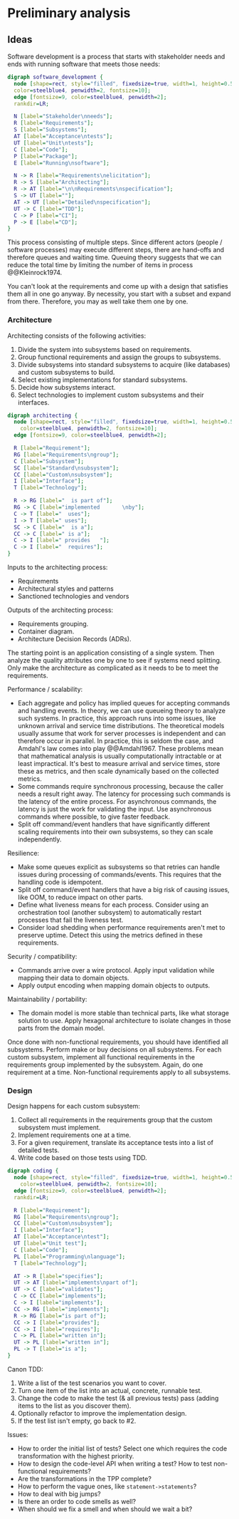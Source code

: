 # Preliminary analysis


## Ideas

Software development is a process that starts with stakeholder needs and ends with running software that meets those
needs:

```dot process
digraph software_development {
  node [shape=rect, style="filled", fixedsize=true, width=1, height=0.5, fillcolor=lightskyblue2,
  color=steelblue4, penwidth=2, fontsize=10];
  edge [fontsize=9, color=steelblue4, penwidth=2];
  rankdir=LR;

  N [label="Stakeholder\nneeds"];
  R [label="Requirements"];
  S [label="Subsystems"];
  AT [label="Acceptance\ntests"];
  UT [label="Unit\ntests"];
  C [label="Code"];
  P [label="Package"];
  E [label="Running\nsoftware"];

  N -> R [label="Requirements\nelicitation"];
  R -> S [label="Architecting"];
  R -> AT [label="\n\nRequirements\nspecification"];
  S -> UT [label=""];
  AT -> UT [label="Detailed\nspecification"];
  UT -> C [label="TDD"];
  C -> P [label="CI"];
  P -> E [label="CD"];
}
```

This process consisting of multiple steps.
Since different actors (people / software processes) may execute different steps, there are hand-offs and therefore
queues and waiting time.
Queuing theory suggests that we can reduce the total time by limiting the number of items in process @@Kleinrock1974.

You can't look at the requirements and come up with a design that satisfies them all in one go anyway.
By necessity, you start with a subset and expand from there.
Therefore, you may as well take them one by one.


### Architecture

Architecting consists of the following activities:

1. Divide the system into subsystems based on requirements.
2. Group functional requirements and assign the groups to subsystems.
3. Divide subsystems into standard subsystems to acquire (like databases) and custom subsystems to build.
4. Select existing implementations for standard subsystems.
5. Decide how subsystems interact.
6. Select technologies to implement custom subsystems and their interfaces.

```dot process
digraph architecting {
  node [shape=rect, style="filled", fixedsize=true, width=1, height=0.5, fillcolor=lightskyblue2,
    color=steelblue4, penwidth=2, fontsize=10];
  edge [fontsize=9, color=steelblue4, penwidth=2];

  R [label="Requirement"];
  RG [label="Requirements\ngroup"];
  C [label="Subsystem"];
  SC [label="Standard\nsubsystem"];
  CC [label="Custom\nsubsystem"];
  I [label="Interface"];
  T [label="Technology"];

  R -> RG [label="  is part of"];
  RG -> C [label="implemented       \nby"];
  C -> T [label="  uses"];
  I -> T [label=" uses"];
  SC -> C [label="  is a"];
  CC -> C [label=" is a"];
  C -> I [label=" provides   "];
  C -> I [label="  requires"];
}
```

Inputs to the architecting process:

- Requirements
- Architectural styles and patterns
- Sanctioned technologies and vendors

Outputs of the architecting process:

- Requirements grouping.
- Container diagram.
- Architecture Decision Records (ADRs).

The starting point is an application consisting of a single system.
Then analyze the quality attributes one by one to see if systems need splitting.
Only make the architecture as complicated as it needs to be to meet the requirements.

Performance / scalability:

- Each aggregate and policy has implied queues for accepting commands and handling events.
  In theory, we can use queueing theory to analyze such systems.
  In practice, this approach runs into some issues, like unknown arrival and service time distributions.
  The theoretical models usually assume that work for server processes is independent and can therefore occur in
  parallel.
  In practice, this is seldom the case, and Amdahl's law comes into play @@Amdahl1967.
  These problems mean that mathematical analysis is usually computationally intractable or at least impractical.
  It's best to measure arrival and service times, store these as metrics, and then scale dynamically based on the
  collected metrics.
- Some commands require synchronous processing, because the caller needs a result right away.
  The latency for processing such commands is the latency of the entire process.
  For asynchronous commands, the latency is just the work for validating the input.
  Use asynchronous commands where possible, to give faster feedback.
- Split off command/event handlers that have significantly different scaling requirements into their own subsystems, so
  they can scale independently.

Resilience:

- Make some queues explicit as subsystems so that retries can handle issues during processing of commands/events.
  This requires that the handling code is idempotent.
- Split off command/event handlers that have a big risk of causing issues, like OOM, to reduce impact on other parts.
- Define what liveness means for each process.
  Consider using an orchestration tool (another subsystem) to automatically restart processes that fail the liveness
  test.
- Consider load shedding when performance requirements aren't met to preserve uptime.
  Detect this using the metrics defined in these requirements.

Security / compatibility:

- Commands arrive over a wire protocol.
  Apply input validation while mapping their data to domain objects.
- Apply output encoding when mapping domain objects to outputs.

Maintainability / portability:

- The domain model is more stable than technical parts, like what storage solution to use.
  Apply hexagonal architecture to isolate changes in those parts from the domain model.

Once done with non-functional requirements, you should have identified all subsystems.
Perform make or buy decisions on all subsystems.
For each custom subsystem, implement all functional requirements in the requirements group implemented by the subsystem.
Again, do one requirement at a time.
Non-functional requirements apply to all subsystems.


### Design

Design happens for each custom subsystem:

1. Collect all requirements in the requirements group that the custom subsystem must implement.
2. Implement requirements one at a time.
3. For a given requirement, translate its acceptance tests into a list of detailed tests.
4. Write code based on those tests using TDD.

```dot process
digraph coding {
  node [shape=rect, style="filled", fixedsize=true, width=1, height=0.5, fillcolor=lightskyblue2,
    color=steelblue4, penwidth=2, fontsize=10];
  edge [fontsize=9, color=steelblue4, penwidth=2];
  rankdir=LR;

  R [label="Requirement"];
  RG [label="Requirements\ngroup"];
  CC [label="Custom\nsubsystem"];
  I [label="Interface"];
  AT [label="Acceptance\ntest"];
  UT [label="Unit test"];
  C [label="Code"];
  PL [label="Programming\nlanguage"];
  T [label="Technology"];

  AT -> R [label="specifies"];
  UT -> AT [label="implements\npart of"];
  UT -> C [label="validates"];
  C -> CC [label="implements"];
  C -> I [label="implements"];
  CC -> RG [label="implements"];
  R -> RG [label="is part of"];
  CC -> I [label="provides"];
  CC -> I [label="requires"];
  C -> PL [label="written in"];
  UT -> PL [label="written in"];
  PL -> T [label="is a"];
}
```


Canon TDD:

1. Write a list of the test scenarios you want to cover.
2. Turn one item of the list into an actual, concrete, runnable test.
3. Change the code to make the test (& all previous tests) pass (adding items to the list as you discover them).
4. Optionally refactor to improve the implementation design.
5. If the test list isn't empty, go back to #2.

Issues:

- How to order the initial list of tests? Select one which requires the code transformation with the highest priority.
- How to design the code-level API when writing a test? How to test non-functional requirements?
- Are the transformations in the TPP complete?
- How to perform the vague ones, like `statement->statements`?
- How to deal with big jumps?
- Is there an order to code smells as well?
- When should we fix a smell and when should we wait a bit?
